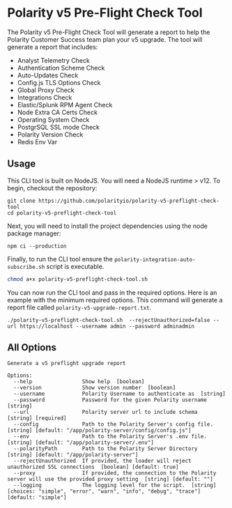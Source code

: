 # Polarity v5 Pre-Flight Check Tool

The Polarity v5 Pre-Flight Check Tool will generate a report to help the Polarity Customer Success team plan your v5 upgrade.  The tool will generate a report that includes:

* Analyst Telemetry Check
* Authentication Scheme Check
* Auto-Updates Check
* Config.js TLS Options Check
* Global Proxy Check
* Integrations Check
* Elastic/Splunk RPM Agent Check
* Node Extra CA Certs Check
* Operating System Check 
* PostgrSQL SSL mode Check
* Polarity Version Check
* Redis Env Var

## Usage

This CLI tool is built on NodeJS.  You will need a NodeJS runtime > v12.  To begin, checkout the repository:

```
git clone https://github.com/polarityio/polarity-v5-preflight-check-tool
cd polarity-v5-preflight-check-tool
```

Next, you will need to install the project dependencies using the node package manager:

```
npm ci --production
```

Finally, to run the CLI tool ensure the `polarity-integration-auto-subscribe.sh` script is executable.

```bash
chmod a+x polarity-v5-preflight-check-tool.sh
```

You can now run the CLI tool and pass in the required options. Here is an example with the minimum required options.  This command will generate a report file called `polarity-v5-upgrade-report.txt`.

```
./polarity-v5-preflight-check-tool.sh  --rejectUnauthorized=false --url https://localhost --username admin --password adminadmin
```

## All Options

```
Generate a v5 preflight upgrade report

Options:
  --help                Show help  [boolean]
  --version             Show version number  [boolean]
  --username            Polarity Username to authenticate as  [string]
  --password            Password for the given Polarity username  [string]
  --url                 Polarity server url to include schema  [string] [required]
  --config              Path to the Polarity Server's config file.  [string] [default: "/app/polarity-server/config/config.js"]
  --env                 Path to the Polarity Server's .env file.  [string] [default: "/app/polarity-server/.env"]
  --polarityPath        Path to the Polarity Server Directory  [string] [default: "/app/polarity-server"]
  --rejectUnauthorized  If provided, the loader will reject unauthorized SSL connections  [boolean] [default: true]
  --proxy               If provided, the connection to the Polarity server will use the provided proxy setting  [string] [default: ""]
  --logging             The logging level for the script.  [string] [choices: "simple", "error", "warn", "info", "debug", "trace"] [default: "simple"]
```

